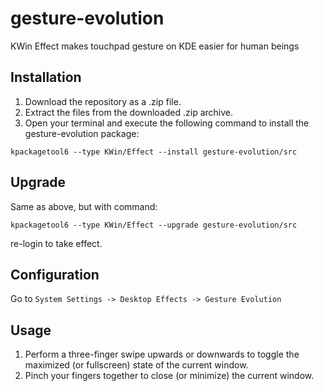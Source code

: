 # gesture-evolution
KWin Effect makes touchpad gesture on KDE easier for human beings

## Installation

1. Download the repository as a .zip file.  
2. Extract the files from the downloaded .zip archive.  
3. Open your terminal and execute the following command to install the gesture-evolution package:  
```
kpackagetool6 --type KWin/Effect --install gesture-evolution/src
```

## Upgrade

Same as above, but with command:
```
kpackagetool6 --type KWin/Effect --upgrade gesture-evolution/src
```
re-login to take effect.

## Configuration

Go to `System Settings -> Desktop Effects -> Gesture Evolution`

## Usage

1. Perform a three-finger swipe upwards or downwards to toggle the maximized (or fullscreen) state of the current window.
2. Pinch your fingers together to close (or minimize) the current window.
